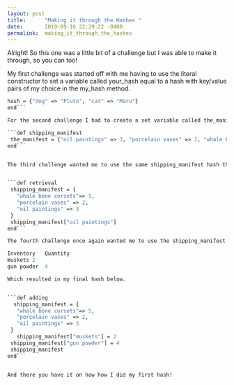 ```yaml
---
layout: post
title:      "Making it through the Hashes "
date:       2019-09-16 22:29:22 -0400
permalink:  making_it_through_the_hashes
---
```



Alright! So this one was a little bit of a challenge but I was able to make it through, so you can too! 

My first challenge was started off with me having to use the literal constructor to set a variable called your_hash equal to a hash with key/value pairs of my choice in the my_hash method.

 ```def my_hash
 hash = {"dog" => "Pluto", "cat" => "Maru"}
 end```

For the second challenge I had to create a set variable called the_manifest equal to hash in the shipping_manifest method.

```def shipping_manifest
  the_manifest = {"oil paintings" => 3, "porcelain vases" => 2, "whale bone corsets" => 5}
end```


The third challenge wanted me to use the same shipping_manifest hash that I used in the previous challenge for the retrieval method. So for the part of the lab I had to use the [ ] hash method to look up and retuen the value of the "oil paintings" key of the shipping_manifest hash.


```def retrieval
  shipping_manifest = {
    "whale bone corsets"=> 5,
    "porcelain vases" => 2,
    "oil paintings" => 3
  }
  shipping_manifest["oil paintings"]
end```

The fourth challenge once again wanted me to use the shipping_manifest hash to start in the adding method. Then I used yje { ]= method ot add the following data to the hash.

Inventory	Quantity
muskets	2
gun powder	4

Which resulted in my final hash below.


```def adding
   shipping_manifest = {
    "whale bone corsets"=> 5,
    "porcelain vases" => 2,
    "oil paintings" => 3
  }
	shipping_manifest["muskets"] = 2
  shipping_manifest["gun powder"] = 4
  shipping_manifest
end```


And there you have it on how how I did my first hash!

